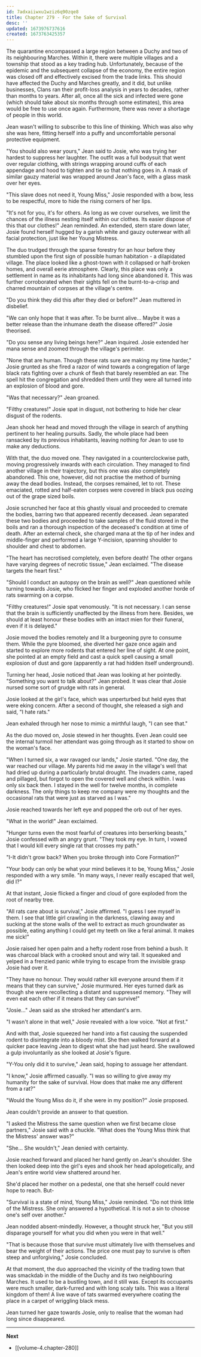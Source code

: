 ```yaml
---
id: 7adxaiiwxu1wziz6q90zqe8
title: Chapter 279 - For the Sake of Survival
desc: ''
updated: 1673976737616
created: 1673763425357
---
```


The quarantine encompassed a large region between a Duchy and two of its neighbouring Marches. Within it, there were multiple villages and a township that stood as a key trading hub. Unfortunately, because of the epidemic and the subsequent collapse of the economy, the entire region was closed off and effectively excised from the trade links. This should have affected the Duchy and Marches greatly, and it did, but unlike businesses, Clans ran their profit-loss analysis in years to decades, rather than months to years. After all, once all the sick and infected were gone (which should take about six months through some estimates), this area would be free to use once again. Furthermore, there was never a shortage of people in this world.

Jean wasn't willing to subscribe to this line of thinking. Which was also why she was here, fitting herself into a puffy and uncomfortable personal protective equipment.

"You should also wear yours," Jean said to Josie, who was trying her hardest to suppress her laughter. The outfit was a full bodysuit that went over regular clothing, with strings wrapping around cuffs of each appendage and hood to tighten and tie so that nothing goes in. A mask of similar gauzy material was wrapped around Jean's face, with a glass mask over her eyes.

"This slave does not need it, Young Miss," Josie responded with a bow, less to be respectful, more to hide the rising corners of her lips.

"It's not for you, it's for others. As long as we cover ourselves, we limit the chances of the illness nesting itself within our clothes. Its easier dispose of this that our clothes!" Jean reminded. An extended, stern stare down later, Josie found herself hugged by a garish white and gauzy outerwear with all facial protection, just like her Young Mistress.

The duo trudged through the sparse forestry for an hour before they stumbled upon the first sign of possible human habitation - a dilapidated village. The place looked like a ghost-town with it collapsed or half-broken homes, and overall eerie atmosphere. Clearly, this place was only a settlement in name as its inhabitants had long since abandoned it. This was further corroborated when their sights fell on the burnt-to-a-crisp and charred mountain of corpses at the village's centre.

"Do you think they did this after they died or before?" Jean muttered in disbelief.

"We can only hope that it was after. To be burnt alive... Maybe it was a better release than the inhumane death the disease offered?" Josie theorised.

"Do you sense any living beings here?" Jean inquired. Josie extended her mana sense and zoomed through the village's perimiter.

"None that are human. Though these rats sure are making my time harder," Josie grunted as she fired a razor of wind towards a congregation of large black rats fighting over a chunk of flesh that barely resembled an ear. The spell hit the congregation and shredded them until they were all turned into an explosion of blood and gore.

"Was that necessary?" Jean groaned.

"Filthy creatures!" Josie spat in disgust, not bothering to hide her clear disgust of the rodents.

Jean shook her head and moved through the village in search of anything pertinent to her healing pursuits. Sadly, the whole place had been ransacked by its previous inhabitants, leaving nothing for Jean to use to make any deductions.

With that, the duo moved one. They navigated in a counterclockwise path, moving progressively inwards with each circulation. They managed to find another village in their trajectory, but this one was also completely abandoned. This one, however, did not practise the method of burning away the dead bodies. Instead, the corpses remained, let to rot. These emaciated, rotted and half-eaten corpses were covered in black pus oozing out of the grape sized boils.

Josie scrunched her face at this ghastly visual and proceeded to cremate the bodies, barring two that appeared recently deceased. Jean separated these two bodies and proceeded to take samples of the fluid stored in the boils and ran a thorough inspection of the deceased's condition at time of death. After an external check, she charged mana at the tip of her index and middle-finger and performed a large Y-incision, spanning shoulder to shoulder and chest to abdomen.

"The heart has necrotised completely, even before death! The other organs have varying degrees of necrotic tissue," Jean exclaimed. "The disease targets the heart first."

"Should I conduct an autopsy on the brain as well?" Jean questioned while turning towards Josie, who flicked her finger and exploded another horde of rats swarming on a corpse.

"Filthy creatures!" Josie spat venomously. "It is not necessary. I can sense that the brain is sufficiently unaffected by the illness from here. Besides, we should at least honour these bodies with an intact mien for their funeral, even if it is delayed."

Josie moved the bodies remotely and lit a burgeoning pyre to consume them. While the pyre bloomed, she diverted her gaze once again and started to explore more rodents that entered her line of sight. At one point, she pointed at an empty field and cast a quick spell causing a small explosion of dust and gore (apparently a rat had hidden itself underground).

Turning her head, Josie noticed that Jean was looking at her pointedly. "Something you want to talk about?" Jean probed. It was clear that Josie nursed some sort of grudge with rats in general.

Josie looked at the girl's face, which was unperturbed but held eyes that were eking concern. After a second of thought, she released a sigh and said, "I hate rats."

Jean exhaled through her nose to mimic a mirthful laugh, "I can see that."

As the duo moved on, Josie stewed in her thoughts. Even Jean could see the internal turmoil her attendant was going through as it started to show on the woman's face.

"When I turned six, a war ravaged our lands," Josie started. "One day, the war reached our village. My parents hid me away in the village's well that had dried up during a particularly brutal drought. The invaders came, raped and pillaged, but forgot to open the covered well and check within. I was only six back then. I stayed in the well for twelve months, in complete darkness. The only things to keep me company were my thoughts and the occasional rats that were just as starved as I was."

Josie reached towards her left eye and popped the orb out of her eyes.

"What in the world!" Jean exclaimed.

"Hunger turns even the most fearful of creatures into berserking beasts," Josie confessed with an angry grunt. "They took my eye. In turn, I vowed that I would kill every single rat that crosses my path."

"I-It didn't grow back? When you broke through into Core Formation?"

"Your body can only be what your mind believes it to be, Young Miss," Josie responded with a wry smile. "In many ways, I never really escaped that well, did I?"

At that instant, Josie flicked a finger and cloud of gore exploded from the root of nearby tree.

"All rats care about is survival," Josie affirmed. "I guess I see myself in them. I see that little girl crawling in the darkness, clawing away and sucking at the stone walls of the well to extract as much groundwater as possible, eating anything I could get my teeth on like a feral animal. It makes me sick!"

Josie raised her open palm and a hefty rodent rose from behind a bush. It was charcoal black with a crooked snout and wiry tail. It squeaked and yelped in a frenzied panic while trying to escape from the invisible grasp Josie had over it.

"They have no honour. They would rather kill everyone around them if it means that they can survive," Josie murmured. Her eyes turned dark as though she were recollecting a distant and suppressed memory. "They will even eat each other if it means that they can survive!"

"Josie..." Jean said as she stroked her attendant's arm.

"I wasn't alone in that well," Josie revealed with a low voice. "Not at first."

And with that, Josie squeezed her hand into a fist causing the suspended rodent to disintegrate into a bloody mist. She then walked forward at a quicker pace leaving Jean to digest what she had just heard. She swallowed a gulp involuntarily as she looked at Josie's figure.

"Y-You only did it to survive," Jean said, hoping to assuage her attendant.

"I know," Josie affirmed casually. "I was so willing to give away my humanity for the sake of survival. How does that make me any different from a rat?"

"Would the Young Miss do it, if she were in my position?" Josie proposed.

Jean couldn't provide an answer to that question.

"I asked the Mistress the same question when we first became close partners," Josie said with a chuckle. "What does the Young Miss think that the Mistress' answer was?"

"She... She wouldn't," Jean denied with certainty.

Josie reached forward and placed her hand gently on Jean's shoulder. She then looked deep into the girl's eyes and shook her head apologetically, and Jean's entire world view shattered around her.

She'd placed her mother on a pedestal, one that she herself could never hope to reach. But-

"Survival is a state of mind, Young Miss," Josie reminded. "Do not think little of the Mistress. She only answered a hypothetical. It is not a sin to choose one's self over another."

Jean nodded absent-mindedly. However, a thought struck her, "But you still disparage yourself for what you did when you were in that well."

"That is because those that survive must ultimately live with themselves and bear the weight of their actions. The price one must pay to survive is often steep and unforgiving," Josie concluded.

At that moment, the duo approached the vicinity of the trading town that was smackdab in the middle of the Duchy and its two neighbouring Marches. It used to be a bustling town, and it still was. Except its occupants were much smaller, dark-furred and with long scaly tails. This was a literal kingdom of them! A live wave of tats swarmed everywhere coating the place in a carpet of wriggling black mess.

Jean turned her gaze towards Josie, only to realise that the woman had long since disappeared.

____

**Next**
* [[volume-4.chapter-280]]